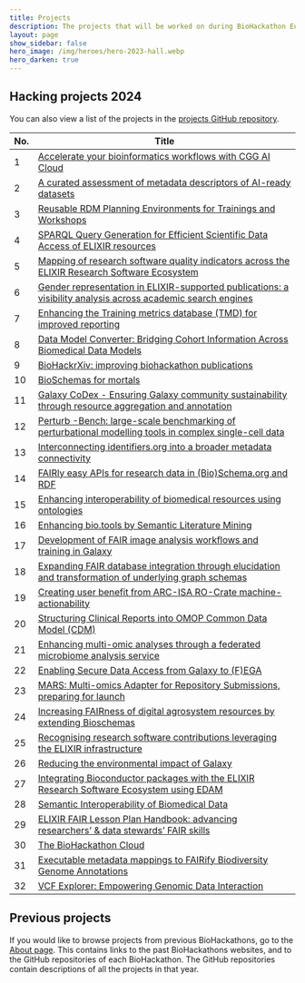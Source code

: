 ```yaml
---
title: Projects
description: The projects that will be worked on during BioHackathon Europe 2024.
layout: page
show_sidebar: false
hero_image: /img/heroes/hero-2023-hall.webp
hero_darken: true
---
```


## Hacking projects 2024 

<p class="my-5">You can also view a list of the projects in the <a href="https://github.com/elixir-europe/biohackathon-projects-2024">projects GitHub repository</a>.</p>

<section id="hacking-projects">
  <table class="table is-striped mt-5">
    <thead>
      <tr class="has-background-grey-darker">
        <th class="has-text-white">No.</th>
        <th class="has-text-white">Title</th>
      </tr>
    </thead>
    <tbody>
      <tr>
        <td>1</td>
        <td><a href="https://github.com/elixir-europe/biohackathon-projects-2024/blob/main/1.md">Accelerate your bioinformatics workflows with CGG AI Cloud</a></td>
      </tr>
      <tr>
        <td>2</td>
        <td><a href="https://github.com/elixir-europe/biohackathon-projects-2024/blob/main/2.md">A curated assessment of metadata descriptors of AI-ready datasets</a></td>
      </tr>
      <tr>
        <td>3</td>
        <td><a href="https://github.com/elixir-europe/biohackathon-projects-2024/blob/main/3.md">Reusable RDM Planning Environments for Trainings and Workshops</a></td>
      </tr>
      <tr>
        <td>4</td>
        <td><a href="https://github.com/elixir-europe/biohackathon-projects-2024/blob/main/4.md">SPARQL Query Generation for Efficient Scientific Data Access of ELIXIR resources</a></td>
      </tr>
      <tr>
        <td>5</td>
        <td><a href="https://github.com/elixir-europe/biohackathon-projects-2024/blob/main/5.md">Mapping of research software quality indicators across the ELIXIR Research Software Ecosystem</a></td>
      </tr>
      <tr>
        <td>6</td>
        <td><a href="https://github.com/elixir-europe/biohackathon-projects-2024/blob/main/6.md">Gender representation in ELIXIR-supported publications: a visibility analysis across academic search engines</a></td>
      </tr>
      <tr>
        <td>7</td>
        <td><a href="https://github.com/elixir-europe/biohackathon-projects-2024/blob/main/7.md">Enhancing the Training metrics database (TMD) for improved reporting</a></td>
      </tr>
      <tr>
        <td>8</td>
        <td><a href="https://github.com/elixir-europe/biohackathon-projects-2024/blob/main/8.md">Data Model Converter: Bridging Cohort Information Across Biomedical Data Models</a></td>
      </tr>
      <tr>
        <td>9</td>
        <td><a href="https://github.com/elixir-europe/biohackathon-projects-2024/blob/main/9.md">BioHackrXiv: improving biohackathon publications</a></td>
      </tr>
      <tr>
        <td>10</td>
        <td><a href="https://github.com/elixir-europe/biohackathon-projects-2024/blob/main/10.md">BioSchemas for mortals</a></td>
      </tr>
      <tr>
        <td>11</td>
        <td><a href="https://github.com/elixir-europe/biohackathon-projects-2024/blob/main/11.md">Galaxy CoDex - Ensuring Galaxy community sustainability through resource aggregation and annotation</a></td>
      </tr>
      <tr>
        <td>12</td>
        <td><a href="https://github.com/elixir-europe/biohackathon-projects-2024/blob/main/12.md">Perturb -Bench: large-scale benchmarking of perturbational modelling tools in complex single-cell data</a></td>
      </tr>
      <tr>
        <td>13</td>
        <td><a href="https://github.com/elixir-europe/biohackathon-projects-2024/blob/main/13.md">Interconnecting identifiers.org into a broader metadata connectivity</a></td>
      </tr>
      <tr>
        <td>14</td>
        <td><a href="https://github.com/elixir-europe/biohackathon-projects-2024/blob/main/14.md">FAIRly easy APIs for research data in (Bio)Schema.org and RDF</a></td>
      </tr>
      <tr>
        <td>15</td>
        <td><a href="https://github.com/elixir-europe/biohackathon-projects-2024/blob/main/15.md">Enhancing interoperability of biomedical resources using ontologies</a></td>
      </tr>
      <tr>
        <td>16</td>
        <td><a href="https://github.com/elixir-europe/biohackathon-projects-2024/blob/main/16.md">Enhancing bio.tools by Semantic Literature Mining</a></td>
      </tr>
      <tr>
        <td>17</td>
        <td><a href="https://github.com/elixir-europe/biohackathon-projects-2024/blob/main/17.md">Development of FAIR image analysis workflows and training in Galaxy</a></td>
      </tr>
      <tr>
        <td>18</td>
        <td><a href="https://github.com/elixir-europe/biohackathon-projects-2024/blob/main/18.md">Expanding FAIR database integration through elucidation and transformation of underlying graph schemas</a></td>
      </tr>
      <tr>
        <td>19</td>
        <td><a href="https://github.com/elixir-europe/biohackathon-projects-2024/blob/main/19.md">Creating user benefit from ARC-ISA RO-Crate machine-actionability</a></td>
      </tr>
      <tr>
        <td>20</td>
        <td><a href="https://github.com/elixir-europe/biohackathon-projects-2024/blob/main/20.md">Structuring Clinical Reports into OMOP Common Data Model (CDM)</a></td>
      </tr>
      <tr>
        <td>21</td>
        <td><a href="https://github.com/elixir-europe/biohackathon-projects-2024/blob/main/21.md">Enhancing multi-omic analyses through a federated microbiome analysis service</a></td>
      </tr>
      <tr>
        <td>22</td>
        <td><a href="https://github.com/elixir-europe/biohackathon-projects-2024/blob/main/22.md">Enabling Secure Data Access from Galaxy to (F)EGA</a></td>
      </tr>
      <tr>
        <td>23</td>
        <td><a href="https://github.com/elixir-europe/biohackathon-projects-2024/blob/main/23.md">MARS: Multi-omics Adapter for Repository Submissions, preparing for launch</a></td>
      </tr>
      <tr>
        <td>24</td>
        <td><a href="https://github.com/elixir-europe/biohackathon-projects-2024/blob/main/24.md">Increasing FAIRness of digital agrosystem resources by extending Bioschemas</a></td>
      </tr>
      <tr>
        <td>25</td>
        <td><a href="https://github.com/elixir-europe/biohackathon-projects-2024/blob/main/25.md">Recognising research software contributions leveraging the ELIXIR infrastructure</a></td>
      </tr>
      <tr>
        <td>26</td>
        <td><a href="https://github.com/elixir-europe/biohackathon-projects-2024/blob/main/26.md">Reducing the environmental impact of Galaxy</a></td>
      </tr>
      <tr>
        <td>27</td>
        <td><a href="https://github.com/elixir-europe/biohackathon-projects-2024/blob/main/27.md">Integrating Bioconductor packages with the ELIXIR Research Software Ecosystem using EDAM</a></td>
      </tr>
      <tr>
        <td>28</td>
        <td><a href="https://github.com/elixir-europe/biohackathon-projects-2024/blob/main/28.md">Semantic Interoperability of Biomedical Data</a></td>
      </tr>
      <tr>
        <td>29</td>
        <td><a href="https://github.com/elixir-europe/biohackathon-projects-2024/blob/main/29.md">ELIXIR FAIR Lesson Plan Handbook: advancing researchers’ & data stewards’ FAIR skills</a></td>
      </tr>
      <tr>
        <td>30</td>
        <td><a href="https://github.com/elixir-europe/biohackathon-projects-2024/blob/main/30.md">The BioHackathon Cloud</a></td>
      </tr>
      <tr>
        <td>31</td>
        <td><a href="https://github.com/elixir-europe/biohackathon-projects-2024/blob/main/31.md">Executable metadata mappings to FAIRify Biodiversity Genome Annotations</a></td>
      </tr>
      <tr>
        <td>32</td>
        <td><a href="https://github.com/elixir-europe/biohackathon-projects-2024/blob/main/32.md">VCF Explorer: Empowering Genomic Data Interaction</a></td>
      </tr>
    </tbody>
  </table>
</section>

## Previous projects
If you would like to browse projects from previous BioHackathons, go to the [About page](/about/). This contains links to the past BioHackathons websites, and to the GitHub repositories of each BioHackathon. The GitHub repositories contain descriptions of all the projects in that year.
